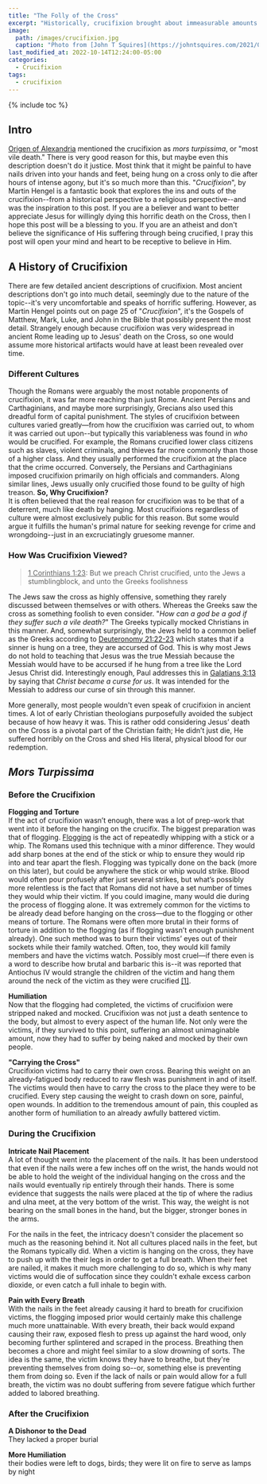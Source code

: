 ```yaml
---
title: "The Folly of the Cross"
excerpt: "Historically, crucifixion brought about immeasurable amounts of suffering. Most Christians, though they believe Jesus was crucified, do not ponder just how horrible of a death this actually was."
image: 
  path: /images/crucifixion.jpg
  caption: "Photo from [John T Squires](https://johntsquires.com/2021/03/26/reading-the-crucifixion-as-a-scene-of-public-shaming)"
last_modified_at: 2022-10-14T12:24:00-05:00
categories:
  - Crucifixion
tags: 
  - crucifixion
---
```


{% include toc %}

## Intro
[Origen of Alexandria](https://iep.utm.edu/origen-of-alexandria/) mentioned the crucifixion as *mors turpissima*, or "most vile death." There is very good reason for this, but maybe even this description doesn't do it justice. Most think that it might be painful to have nails driven into your hands and feet, being hung on a cross only to die after hours of intense agony, but it's so much more than this. "*Crucifixion*", by Martin Hengel is a fantastic book that explores the ins and outs of the crucifixion--from a historical perspective to a religious perspective--and was the inspiration to this post. If you are a believer and want to better appreciate Jesus for willingly dying this horrific death on the Cross, then I hope this post will be a blessing to you. If you are an atheist and don't believe the significance of His suffering through being crucified, I pray this post will open your mind and heart to be receptive to believe in Him.


## A History of Crucifixion
There are few detailed ancient descriptions of crucifixion. Most ancient descriptions don't go into much detail, seemingly due to the nature of the topic--it's very uncomfortable and speaks of horrific suffering. However, as Martin Hengel points out on page 25 of "*Crucifixion*", it's the Gospels of Matthew, Mark, Luke, and John in the Bible that possibly present the most detail. Strangely enough because crucifixion was very widespread in ancient Rome leading up to Jesus' death on the Cross, so one would assume more historical artifacts would have at least been revealed over time.

### Different Cultures
Though the Romans were arguably the most notable proponents of crucifixion, it was far more reaching than just Rome. Ancient Persians and Carthaginians, and maybe more surprisingly, Grecians also used this dreadful form of capital punishment. The styles of crucifixion between cultures varied greatly—from how the crucifixion was carried out, to whom it was carried out upon--but typically this variableness was found in *who* would be crucified. For example, the Romans crucified lower class citizens such as slaves, violent criminals, and thieves far more commonly than those of a higher class. And they usually performed the crucifixion at the place that the crime occurred. Conversely, the Persians and Carthaginians imposed crucifixion primarily on high officials and commanders. Along similar lines, Jews usually only crucified those found to be guilty of high treason.
**So, Why Crucifixion?**<br>
It is often believed that the real reason for crucifixion was to be that of a deterrent, much like death by hanging. Most crucifixions regardless of culture were almost exclusively public for this reason. But some would argue it fulfills the human's primal nature for seeking revenge for crime and wrongdoing--just in an excruciatingly gruesome manner. 

### How Was Crucifixion Viewed?
> <u>1 Corinthians 1:23</u>: But we preach Christ crucified, unto the Jews a stumblingblock, and unto the Greeks foolishness

The Jews saw the cross as highly offensive, something they rarely discussed between themselves or with others. Whereas the Greeks saw the cross as something foolish to even consider. "*How can a god be a god if they suffer such a vile death?*" The Greeks typically mocked Christians in this manner. And, somewhat surprisingly, the Jews held to a common belief as the Greeks according to [Deuteronomy 21:22-23](https://www.biblegateway.com/passage/?search=Deuteronomy+21%3A22-23&version=KJV) which states that if a sinner is hung on a tree, they are accursed of God. This is why most Jews do not hold to teaching that Jesus was the true Messiah because the Messiah would have to be accursed if he hung from a tree like the Lord Jesus Christ did. Interestingly enough, Paul addresses this in [Galatians 3:13](https://www.biblegateway.com/passage/?search=Galatians%203%3A13&version=KJV) by saying that *Christ became a curse for us*. It was intended for the Messiah to address our curse of sin through this manner.

More generally, most people wouldn't even speak of crucifixion in ancient times. A lot of early Christian theologians purposefully avoided the subject because of how heavy it was. This is rather odd considering Jesus’ death on the Cross is a pivotal part of the Christian faith; He didn’t just die, He suffered horribly on the Cross and shed His literal, physical blood for our redemption.

## *Mors Turpissima*
### Before the Crucifixion
**Flogging and Torture**<br>
If the act of crucifixion wasn’t enough, there was a lot of prep-work that went into it before the hanging on the crucifix. The biggest preparation was that of flogging. [Flogging]( https://www.merriam-webster.com/dictionary/flog) is the act of repeatedly whipping with a stick or a whip. The Romans used this technique with a minor difference. They would add sharp bones at the end of the stick or whip to ensure they would rip into and tear apart the flesh. Flogging was typically done on the back (more on this later), but could be anywhere the stick or whip would strike. Blood would often pour profusely after just several strikes, but what’s possibly more relentless is the fact that Romans did not have a set number of times they would whip their victim. If you could imagine, many would die during the process of flogging alone. It was extremely common for the victims to be already dead before hanging on the cross—due to the flogging or other means of torture. The Romans were often more brutal in their forms of torture in addition to the flogging (as if flogging wasn’t enough punishment already). One such method was to burn their victims’ eyes out of their sockets while their family watched. Often, too, they would kill family members and have the victims watch. Possibly most cruel—if there even is a word to describe how brutal and barbaric this is--it was reported that Antiochus IV would strangle the children of the victim and hang them around the neck of the victim as they were crucified [[1]](https://www.livescience.com/65283-crucifixion-history.html#:~:text=In%20Rome%2C%20people%20condemned%20to,and%20legs%20by%20Roman%20soldiers.). 

**Humiliation**<br>
Now that the flogging had completed, the victims of crucifixion were stripped naked and mocked. Crucifixion was not just a death sentence to the body, but almost to every aspect of the human life. Not only were the victims, if they survived to this point, suffering an almost unimaginable amount, now they had to suffer by being naked and mocked by their own people. 

**"Carrying the Cross"**<br>
Crucifixion victims had to carry their own cross. Bearing this weight on an already-fatigued body reduced to raw flesh was punishment in and of itself. The victims would then have to carry the cross to the place they were to be crucified. Every step causing the weight to crash down on sore, painful, open wounds. In addition to the tremendous amount of pain, this coupled as another form of humiliation to an already awfully battered victim.  

### During the Crucifixion
**Intricate Nail Placement**<br>
A lot of thought went into the placement of the nails. It has been understood that even if the nails were a few inches off on the wrist, the hands would not be able to hold the weight of the individual hanging on the cross and the nails would eventually rip entirely through their hands. There is some evidence that suggests the nails were placed at the tip of where the radius and ulna meet, at the very bottom of the wrist. This way, the weight is not bearing on the small bones in the hand, but the bigger, stronger bones in the arms. 

For the nails in the feet, the intricacy doesn't consider the placement so much as the reasoning behind it. Not all cultures placed nails in the feet, but the Romans typically did. When a victim is hanging on the cross, they have to push up with the their legs in order to get a full breath. When their feet are nailed, it makes it much more challenging to do so, which is why many victims would die of suffocation since they couldn't exhale excess carbon dioxide, or even catch a full inhale to begin with.

**Pain with Every Breath**<br>
With the nails in the feet already causing it hard to breath for crucifixion victims, the flogging imposed prior would certainly make this challenge much more unattainable. With every breath, their back would expand causing their raw, exposed flesh to press up against the hard wood, only becoming further splintered and scraped in the process. Breathing then becomes a chore and might feel similar to a slow drowning of sorts. The idea is the same, the victim knows they have to breathe, but they're preventing themselves from doing so--or, something else is preventing them from doing so. Even if the lack of nails or pain would allow for a full breath, the victim was no doubt suffering from severe fatigue which further added to labored breathing.

### After the Crucifixion
**A Dishonor to the Dead**<br>
They lacked a proper burial

**More Humiliation**<br>
their bodies were left to dogs, birds; they were lit on fire to serve as lamps by night
